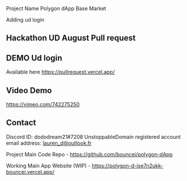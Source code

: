 Project Name
Polygon dApp Base Market

Adding ud login

## Hackathon UD August Pull request

## DEMO Ud login
Available here https://pullrequest.vercel.app/

## Video Demo
https://vimeo.com/742275250

## Contact
Discord ID: dododream21#7208
UnstoppableDomain registered account email address: lauren_d@outlook.fr

Project Main Code
Repo - https://github.com/bouncei/polygon-dApp

Working Main App
Website (WIP) - https://polygon-d-ise7n2ukk-bouncei.vercel.app/